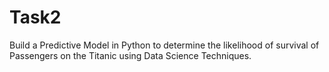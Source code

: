 # Task2
Build a Predictive Model in Python to determine the likelihood of survival of Passengers on the Titanic using Data Science Techniques.
